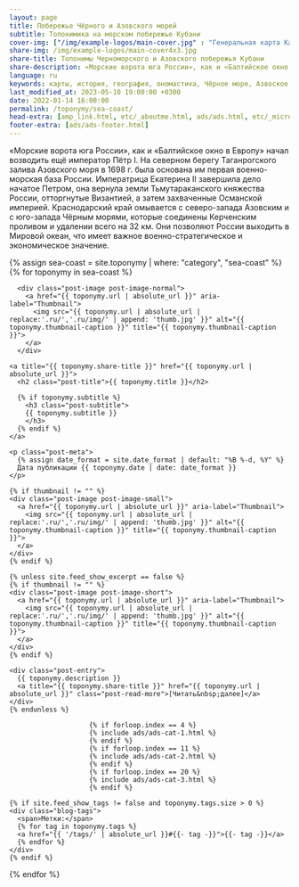 ```yaml
---
layout: page
title: Побережье Чёрного и Азовского морей
subtitle: Топонимика на морском побережье Кубани
cover-img: ["/img/example-logos/main-cover.jpg" : "Генеральная карта Кавказского края, изданная в 1858 г."]
share-img: /img/example-logos/main-cover4x3.jpg
share-title: Топонимы Черноморского и Азовского побережья Кубани
share-description: «Морские ворота юга России», как и «Балтийское окно в Европу» начал возводить Петр I. В Таганрогском заливе в 1698 г. была основана военно-морская база.
language: ru
keywords: карты, история, география, ономастика, Чёрное море, Азвоское море
last_modified_at: 2023-05-10 19:00:00 +0300
date: 2022-01-14 16:00:00
permalink: /toponymy/sea-coast/
head-extra: [amp_link.html, etc/_aboutme.html, ads/ads.html, etc/_micro_sea-coast.html]
footer-extra: [ads/ads-footer.html]
---
```

«Морские ворота юга России», как и «Балтийское окно в Европу» начал возводить ещё император Пётр I. На северном берегу Таганрогского залива Азовского моря в 1698 г. была основана им первая военно-морская база России. Императрица Екатерина II завершила дело начатое Петром, она вернула земли Тьмутараканского княжества России, отторгнутые Византией, а затем захваченные Османской империей. Краснодарский край омывается с северо-запада Азовским и с юго-запада Чёрным морями, которые соединены Керченским проливом и удалении всего на 32 км. Они позволяют России выходить в Мировой океан, что имеет важное военно-стратегическое и экономическое значение.

<div class="posts-list">
  {% assign sea-coast = site.toponymy | where: "category", "sea-coast" %}
  {% for toponymy in sea-coast %}
  <article class="post-preview">

  <!--    {%- capture thumbnail -%}
        {% if toponymy.thumbnail-img %}
          {{ toponymy.thumbnail-img }}
        {% elsif toponymy.cover-img %}
          {% if toponymy.cover-img.first %}
            {{ toponymy.cover-img[0].first.first }}
          {% else %}
            {{ toponymy.cover-img }}
          {% endif %}
        {% else %}
        {% endif %}
      {% endcapture %}
      {% assign thumbnail=thumbnail | strip %}

      {% if site.feed_show_excerpt == false %}
      {% if thumbnail != "" %} -->
      <div class="post-image post-image-normal">
        <a href="{{ toponymy.url | absolute_url }}" aria-label="Thumbnail">
          <img src="{{ toponymy.url | absolute_url | replace:'.ru/','.ru/img/' | append: 'thumb.jpg' }}" alt="{{ toponymy.thumbnail-caption }}" title="{{ toponymy.thumbnail-caption }}">
        </a>
      </div>
  <!--    {% endif %}
      {% endif %} -->

    <a title="{{ toponymy.share-title }}" href="{{ toponymy.url | absolute_url }}">
      <h2 class="post-title">{{ toponymy.title }}</h2>

      {% if toponymy.subtitle %}
        <h3 class="post-subtitle">
        {{ toponymy.subtitle }}
        </h3>
      {% endif %}
    </a>

    <p class="post-meta">
      {% assign date_format = site.date_format | default: "%B %-d, %Y" %}
      Дата публикации {{ toponymy.date | date: date_format }}
    </p>

    {% if thumbnail != "" %}
    <div class="post-image post-image-small">
      <a href="{{ toponymy.url | absolute_url }}" aria-label="Thumbnail">
        <img src="{{ toponymy.url | absolute_url | replace:'.ru/','.ru/img/' | append: 'thumb.jpg' }}" alt="{{ toponymy.thumbnail-caption }}" title="{{ toponymy.thumbnail-caption }}">
      </a>
    </div>
    {% endif %}

    {% unless site.feed_show_excerpt == false %}
    {% if thumbnail != "" %}
    <div class="post-image post-image-short">
      <a href="{{ toponymy.url | absolute_url }}" aria-label="Thumbnail">
        <img src="{{ toponymy.url | absolute_url | replace:'.ru/','.ru/img/' | append: 'thumb.jpg' }}" alt="{{ toponymy.thumbnail-caption }}" title="{{ toponymy.thumbnail-caption }}">
      </a>
    </div>
    {% endif %}

    <div class="post-entry">
      {{ toponymy.description }}
      <a title="{{ toponymy.share-title }}" href="{{ toponymy.url | absolute_url }}" class="post-read-more">[Читать&nbsp;далее]</a>
    </div>
    {% endunless %}

                        {% if forloop.index == 4 %}
                        {% include ads/ads-cat-1.html %}
                        {% endif %}
                        {% if forloop.index == 11 %}
                        {% include ads/ads-cat-2.html %}
                        {% endif %}
                        {% if forloop.index == 20 %}
                        {% include ads/ads-cat-3.html %}
                        {% endif %}

    {% if site.feed_show_tags != false and toponymy.tags.size > 0 %}
    <div class="blog-tags">
      <span>Метки:</span>
      {% for tag in toponymy.tags %}
      <a href="{{ '/tags/' | absolute_url }}#{{- tag -}}">{{- tag -}}</a>
      {% endfor %}
    </div>
    {% endif %}

   </article>
  {% endfor %}
</div>
